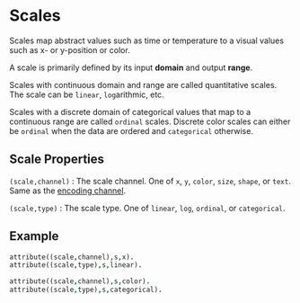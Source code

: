 # Scales

Scales map abstract values such as time or temperature to a visual values such as x- or y-position or color.

A scale is primarily defined by its input **domain** and output **range**.

Scales with continuous domain and range are called quantitative scales. The scale can be `linear`, `log`arithmic, etc.

Scales with a discrete domain of categorical values that map to a continuous range are called `ordinal` scales. Discrete
color scales can either be `ordinal` when the data are ordered and `categorical` otherwise.

## Scale Properties

`(scale,channel)` : The scale channel. One of `x`, `y`, `color`, `size`, `shape`, or `text`. Same as the
[encoding channel](encoding.md).

`(scale,type)` : The scale type. One of `linear`, `log`, `ordinal`, or `categorical`.

## Example

```prolog
attribute((scale,channel),s,x).
attribute((scale,type),s,linear).
```

```prolog
attribute((scale,channel),s,color).
attribute((scale,type),s,categorical).
```
